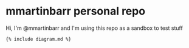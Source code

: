 # mmartinbarr personal repo

Hi, I'm @mmartinbarr and I'm using this repo as a sandbox to test stuff

```mermaid
{% include diagram.md %}
```
